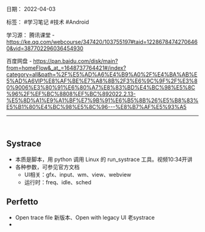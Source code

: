 日期： 2022-04-03

标签： #学习笔记 #技术  #Android 

学习源： 
腾讯课堂 - https://ke.qq.com/webcourse/347420/103755197#taid=12286784742706460&vid=387702296036454930

百度网盘 - https://pan.baidu.com/disk/main?from=homeFlow&_at_=1648737764421#/index?category=all&path=%2F%E5%AD%A6%E4%B9%A0%2F%E4%BA%AB%E5%AD%A6VIP%E8%AF%BE%E7%A8%8B%2F3%E6%9C%9F%2F%E3%80%9006%E3%80%91%E6%80%A7%E8%83%BD%E4%BC%98%E5%8C%96%2F%EF%BC%8808%EF%BC%892022.2.13-%E5%8D%A1%E9%A1%BF%E7%9B%91%E6%B5%8B%26%E5%B8%83%E5%B1%80%E4%BC%98%E5%8C%96---%E8%B7%AF%E5%93%A5

---
<br>

## Systrace
- 本质是脚本，用 python 调用 Linux 的 run_systrace 工具。视频10:34开讲
- 各种参数，可参见官方文档
	- UI相关：gfx、input、wm、view、webview
	- 运行时：freq、idle、sched


## Perfetto
- Open trace file 新版本、Open with legacy UI 老systrace
- 